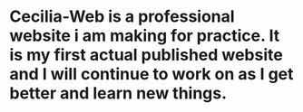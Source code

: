 # Cecilia-Web is a professional website i am making for practice. It is my first actual published website and I will continue to work on as I get better and learn new things.
